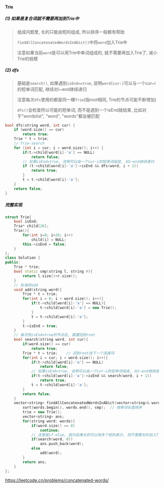 #### Trie

##### (1) 如果是复合词就不需要再加到Trie中
> 组成问题里, 长的只能由短的组成, 所以排序一般都有帮助
> 
> `findAllConcatenatedWordsInADict()`中将`word`加入Trie中
> 
> 注意如果当前`word`是可以用Trie中单词组成的, 就不需要再加入Trie了, 减小Trie的规模


##### (2) dfs
> 基础是`search()`, 如果遇到`isEnd==true`, 说明`word[cur:]`可以与一个cur~i的短单词匹配, 继续对i~end继续递归
> 
> 注意每次`dfs`使用的都是同一棵`Trie`(指root相同, Trie的节点可能不断增加)
> 
> `dfs()`会检查所以可能的短单词, 而不是遇到一个isEnd就结束, 比如对于"wordslist", "word", "words"都会被匹配
```CPP
bool dfs(string word, int cur) {
    if (word.size() == cur)
        return true;
    Trie * t = trie;
    // Trie-search
    for (int i = cur; i < word.size(); i++) {
        if(t->child[word[i]-'a'] == NULL)
            return false;
        // 如果isEnd=true, 说明可以由一个cur~i的短单词组成, 对i~end继续递归
        if (t->child[word[i]-'a']->isEnd && dfs(word, i + 1))
            return true;
        }
        t = t->child[word[i]-'a'];
    }
    return false;
}
```

##### 完整实现
```CPP
struct Trie{
    bool isEnd;
    Trie* child[26];
    Trie(){
        for(int i=0; i<26; i++)
            child[i] = NULL;
        this->isEnd = false;
    }
};
class Solution {
public:
    Trie * trie;
    bool static cmp(string l, string r){
        return l.size()<r.size();
    }
    // 标准的add
    void add(string word){
        Trie * t = trie;
        for(int i = 0; i < word.size(); i++){
            if(t->child[word[i]-'a'] == NULL){
                t->child[word[i]-'a'] = new Trie();
            }
            t = t->child[word[i]-'a'];
        }
        t->isEnd = true;
    }
    // 每次到isEnd=true的节点后, 都要回到root
    bool search(string word, int cur){
        if(word.size() == cur)
            return true;
        Trie * t = trie;    // 回到root找下一个连接词
        for(int i = cur; i < word.size(); i++){
            if(t->child[word[i]-'a'] == NULL)
                return false;
            // 如果isEnd=true, 说明可以由一个cur~i的短单词组成, 对i~end继续递归
            if(t->child[word[i]-'a']->isEnd && search(word, i + 1))
                return true;
            t = t->child[word[i]-'a'];
        }
        return false;
    }
    vector<string> findAllConcatenatedWordsInADict(vector<string>& words){
        sort(words.begin(), words.end(), cmp);  // 按单词长度排序
        trie = new Trie();
        vector<string> ans;
        for(string word: words){
            if(word.size() == 0)
                continue;
            // 这里是if-else, 因为如果长的可以用多个短的表示, 则不需要长的加入Trie了
            if(search(word, 0))
                ans.push_back(word);
            else
                add(word);
        }
        return ans;
    }
};
```

https://leetcode.cn/problems/concatenated-words/

